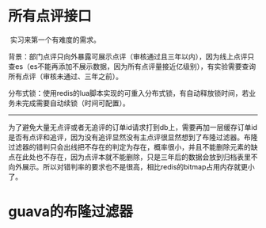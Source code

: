# 所有点评接口

​		实习来第一个有难度的需求。

背景：部门点评只向外暴露可展示点评（审核通过且三年以内），因为线上点评只查es（es不能再添加不展示数据，因为所有点评量接近亿级别），有实验需要查询所有点评（审核未通过、三年之前）。

​		分布式锁：使用redis的lua脚本实现的可重入分布式锁，有自动释放锁时间，若业务未完成需要自动续锁（时间可配置）。

---

​		为了避免大量无点评或者无追评的订单id请求打到db上，需要再加一层缓存订单id是否有点评和追评，因为没有追评显然没有主点评很显然想到了布隆过滤器。布隆过滤器的错判只会出线把不存在的判定为存在，概率很小，并且不能删除元素的缺点在此处也不存在，因为点评本就不能删除，只是三年后的数据会放到归档表里不向外展示。所以对错判率的要求也不是很高，相比redis的bitmap占用内存就更小了。

# guava的布隆过滤器

